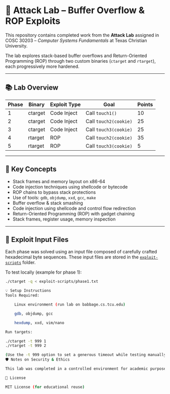 # 🔐 Attack Lab – Buffer Overflow & ROP Exploits

This repository contains completed work from the **Attack Lab** assigned in COSC 30203 – *Computer Systems Fundamentals* at Texas Christian University.

The lab explores stack-based buffer overflows and Return-Oriented Programming (ROP) through two custom binaries (`ctarget` and `rtarget`), each progressively more hardened.

---

## 📚 Lab Overview

| Phase | Binary    | Exploit Type | Goal                  | Points |
|-------|-----------|--------------|-----------------------|--------|
| 1     | ctarget   | Code Inject  | Call `touch1()`       | 10     |
| 2     | ctarget   | Code Inject  | Call `touch2(cookie)` | 25     |
| 3     | ctarget   | Code Inject  | Call `touch3(cookie)` | 25     |
| 4     | rtarget   | ROP          | Call `touch2(cookie)` | 35     |
| 5     | rtarget   | ROP          | Call `touch3(cookie)` | 5      |

---

## 🧠 Key Concepts

- Stack frames and memory layout on x86-64
- Code injection techniques using shellcode or bytecode
- ROP chains to bypass stack protections
- Use of tools: `gdb`, `objdump`, `xxd`, `gcc`, `make`
- Buffer overflow & stack smashing
- Code injection using shellcode and control flow redirection
- Return-Oriented Programming (ROP) with gadget chaining
- Stack frames, register usage, memory inspection

---

## 🧪 Exploit Input Files

Each phase was solved using an input file composed of carefully crafted hexadecimal byte sequences. These input files are stored in the [`exploit-scripts`](./exploit-scripts) folder.

To test locally (example for phase 1):

```bash
./ctarget -q < exploit-scripts/phase1.txt

💡 Setup Instructions
Tools Required:

    Linux environment (run lab on babbage.cs.tcu.edu)

    gdb, objdump, gcc

    hexdump, xxd, vim/nano

Run targets:

./ctarget -t 999 1
./rtarget -t 999 2

(Use the -t 999 option to set a generous timeout while testing manually.)
🛡️ Notes on Security & Ethics

This lab was completed in a controlled environment for academic purposes. Exploit development should never be used on live systems or networks without proper authorization.

📜 License

MIT License (for educational reuse)
